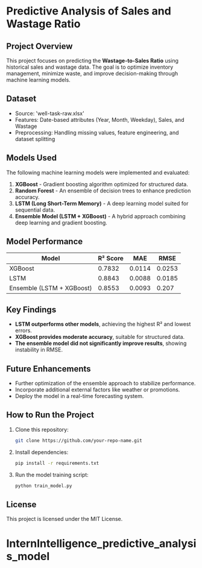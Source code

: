 # Predictive Analysis of Sales and Wastage Ratio

## Project Overview
This project focuses on predicting the **Wastage-to-Sales Ratio** using historical sales and wastage data. The goal is to optimize inventory management, minimize waste, and improve decision-making through machine learning models.

## Dataset
- Source: 'well-task-raw.xlsx'
- Features: Date-based attributes (Year, Month, Weekday), Sales, and Wastage
- Preprocessing: Handling missing values, feature engineering, and dataset splitting

## Models Used
The following machine learning models were implemented and evaluated:
1. **XGBoost** - Gradient boosting algorithm optimized for structured data.
2. **Random Forest** - An ensemble of decision trees to enhance prediction accuracy.
3. **LSTM (Long Short-Term Memory)** - A deep learning model suited for sequential data.
4. **Ensemble Model (LSTM + XGBoost)** - A hybrid approach combining deep learning and gradient boosting.

## Model Performance
| Model | R² Score | MAE | RMSE |
|--------|----------|------|-------|
| XGBoost | 0.7832 | 0.0114 | 0.0253 |
| LSTM | 0.8843 | 0.0088 | 0.0185 |
| Ensemble (LSTM + XGBoost) | 0.8553 | 0.0093 | 0.207 |

## Key Findings
- **LSTM outperforms other models**, achieving the highest R² and lowest errors.
- **XGBoost provides moderate accuracy**, suitable for structured data.
- **The ensemble model did not significantly improve results**, showing instability in RMSE.

## Future Enhancements
- Further optimization of the ensemble approach to stabilize performance.
- Incorporate additional external factors like weather or promotions.
- Deploy the model in a real-time forecasting system.




## How to Run the Project
1. Clone this repository:  
   ```bash
   git clone https://github.com/your-repo-name.git
   ```
2. Install dependencies:  
   ```bash
   pip install -r requirements.txt
   ```
3. Run the model training script:  
   ```bash
   python train_model.py
   ```

 

## License
This project is licensed under the MIT License.


# InternIntelligence_predictive_analysis_model
